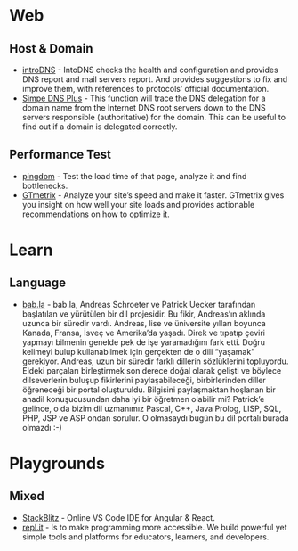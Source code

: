 # Web
## Host & Domain
- [introDNS](https://intodns.com/) - IntoDNS checks the health and configuration and provides DNS report and mail servers report.
And provides suggestions to fix and improve them, with references to protocols’ official documentation.
- [Simpe DNS Plus](http://simpledns.com) - This function will trace the DNS delegation for a domain name from the Internet DNS root servers down to the DNS servers responsible (authoritative) for the domain. This can be useful to find out if a domain is delegated correctly.

## Performance Test
- [pingdom](https://tools.pingdom.com/) - Test the load time of that page, analyze it and find bottlenecks.
- [GTmetrix](https://gtmetrix.com/) - Analyze your site’s speed and make it faster. GTmetrix gives you insight on how well your site loads and provides actionable recommendations on how to optimize it.

# Learn
## Language
- [bab.la](http://bab.la/) - bab.la, Andreas Schroeter ve Patrick Uecker tarafından başlatılan ve yürütülen bir dil projesidir. Bu fikir, Andreas’ın aklında uzunca bir süredir vardı. Andreas, lise ve üniversite yılları boyunca Kanada, Fransa, İsveç ve Amerika’da yaşadı. Direk ve tıpatıp çeviri yapmayı bilmenin genelde pek de işe yaramadığını fark etti. Doğru kelimeyi bulup kullanabilmek için gerçekten de o dili “yaşamak” gerekiyor. Andreas, uzun bir süredir farklı dillerin sözlüklerini topluyordu. Eldeki parçaları birleştirmek son derece doğal olarak gelişti ve böylece dilseverlerin buluşup fikirlerini paylaşabileceği, birbirlerinden diller öğreneceği bir portal oluşturuldu. Bilgisini paylaşmaktan hoşlanan bir anadil konuşucusundan daha iyi bir öğretmen olabilir mi? Patrick’e gelince, o da bizim dil uzmanımız Pascal, C++, Java Prolog, LISP, SQL, PHP, JSP ve ASP ondan sorulur. O olmasaydı bugün bu dil portalı burada olmazdı :-)

# Playgrounds
## Mixed
- [StackBlitz](https://stackblitz.com/) - Online VS Code IDE for Angular & React.
- [repl.it](https://repl.it) - Is to make programming more accessible. We build powerful yet simple tools and platforms for educators, learners, and developers.
